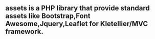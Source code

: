 ## assets is a PHP library that provide standard assets like Bootstrap,Font Awesome,Jquery,Leaflet for Kletellier/MVC framework.